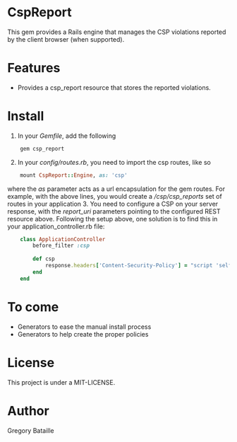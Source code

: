CspReport
=========

This gem provides a Rails engine that manages the CSP violations reported by
the client browser (when supported).

Features
========

* Provides a csp_report resource that stores the reported violations.

Install
=======

1. In your *Gemfile*, add the following
```ruby
	gem csp_report
```

2. In your *config/routes.rb*, you need to import the csp routes, like so
```ruby
	mount CspReport::Engine, as: 'csp'
```

where the *as* parameter acts as a url encapsulation for the gem routes. For
example, with the above lines, you would create a */csp/csp_reports* set of
routes in your application
3. You need to configure a CSP on your server response, with the *report_uri*
parameters pointing to the configured REST resource above. Following the setup
above, one solution is to find this in your application_controller.rb file:
```ruby
	class ApplicationController
		before_filter :csp
	
		def csp
			response.headers['Content-Security-Policy'] = "script 'self'; report_uri /csp/csp_reports"
		end
	end
```

To come
=======

* Generators to ease the manual install process
* Generators to help create the proper policies

License
=======

This project is under a MIT-LICENSE.

Author
======
Gregory Bataille
